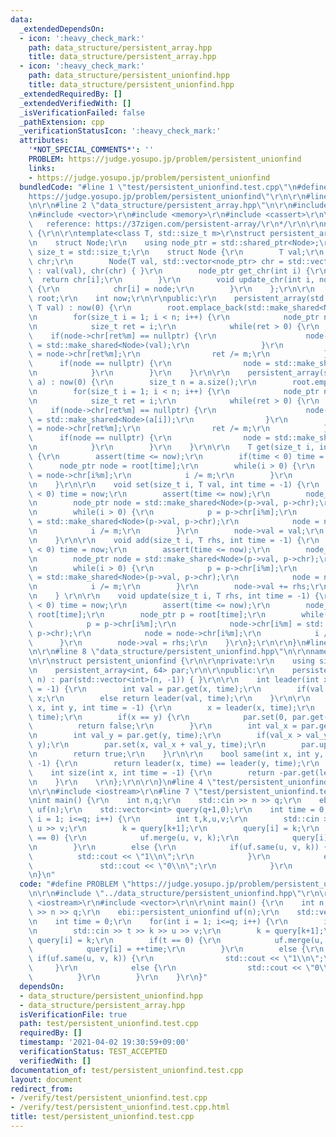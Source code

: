 ```yaml
---
data:
  _extendedDependsOn:
  - icon: ':heavy_check_mark:'
    path: data_structure/persistent_array.hpp
    title: data_structure/persistent_array.hpp
  - icon: ':heavy_check_mark:'
    path: data_structure/persistent_unionfind.hpp
    title: data_structure/persistent_unionfind.hpp
  _extendedRequiredBy: []
  _extendedVerifiedWith: []
  _isVerificationFailed: false
  _pathExtension: cpp
  _verificationStatusIcon: ':heavy_check_mark:'
  attributes:
    '*NOT_SPECIAL_COMMENTS*': ''
    PROBLEM: https://judge.yosupo.jp/problem/persistent_unionfind
    links:
    - https://judge.yosupo.jp/problem/persistent_unionfind
  bundledCode: "#line 1 \"test/persistent_unionfind.test.cpp\"\n#define PROBLEM \"\
    https://judge.yosupo.jp/problem/persistent_unionfind\"\r\n\r\n#line 2 \"data_structure/persistent_unionfind.hpp\"\
    \n\r\n#line 2 \"data_structure/persistent_array.hpp\"\n\r\n#include <cstdint>\r\
    \n#include <vector>\r\n#include <memory>\r\n#include <cassert>\r\n\r\n/*\r\n \
    \   reference: https://37zigen.com/persistent-array/\r\n*/\r\n\r\nnamespace ebi\
    \ {\r\n\r\ntemplate<class T, std::size_t m>\r\nstruct persistent_array {\r\nprivate:\r\
    \n    struct Node;\r\n    using node_ptr = std::shared_ptr<Node>;\r\n    using\
    \ size_t = std::size_t;\r\n    struct Node {\r\n        T val;\r\n        std::vector<node_ptr>\
    \ chr;\r\n        Node(T val, std::vector<node_ptr> chr = std::vector<node_ptr>(m))\
    \ : val(val), chr(chr) { }\r\n        node_ptr get_chr(int i) {\r\n          \
    \  return chr[i];\r\n        }\r\n        void update_chr(int i, node_ptr node)\
    \ {\r\n            chr[i] = node;\r\n        }\r\n    };\r\n\r\n    std::vector<node_ptr>\
    \ root;\r\n    int now;\r\n\r\npublic:\r\n    persistent_array(std::size_t n,\
    \ T val) : now(0) {\r\n        root.emplace_back(std::make_shared<Node>(val));\r\
    \n        for(size_t i = 1; i < n; i++) {\r\n            node_ptr node = root[0];\r\
    \n            size_t ret = i;\r\n            while(ret > 0) {\r\n            \
    \    if(node->chr[ret%m] == nullptr) {\r\n                    node->chr[ret%m]\
    \ = std::make_shared<Node>(val);\r\n                }\r\n                node\
    \ = node->chr[ret%m];\r\n                ret /= m;\r\n            }\r\n      \
    \      if(node == nullptr) {\r\n                node = std::make_shared<Node>(val);\r\
    \n            }\r\n        }\r\n    }\r\n\r\n    persistent_array(std::vector<T>\
    \ a) : now(0) {\r\n        size_t n = a.size();\r\n        root.emplace_back(std::make_shared<Node>(a[0]));\r\
    \n        for(size_t i = 1; i < n; i++) {\r\n            node_ptr node = root[0];\r\
    \n            size_t ret = i;\r\n            while(ret > 0) {\r\n            \
    \    if(node->chr[ret%m] == nullptr) {\r\n                    node->chr[ret%m]\
    \ = std::make_shared<Node>(a[i]);\r\n                }\r\n                node\
    \ = node->chr[ret%m];\r\n                ret /= m;\r\n            }\r\n      \
    \      if(node == nullptr) {\r\n                node = std::make_shared<Node>(a[i]);\r\
    \n            }\r\n        }\r\n    }\r\n\r\n    T get(size_t i, int time = -1)\
    \ {\r\n        assert(time <= now);\r\n        if(time < 0) time = now;\r\n  \
    \      node_ptr node = root[time];\r\n        while(i > 0) {\r\n            node\
    \ = node->chr[i%m];\r\n            i /= m;\r\n        }\r\n        return node->val;\r\
    \n    }\r\n\r\n    void set(size_t i, T val, int time = -1) {\r\n        if(time\
    \ < 0) time = now;\r\n        assert(time <= now);\r\n        node_ptr p = root[time];\r\
    \n        node_ptr node = std::make_shared<Node>(p->val, p->chr);\r\n        root.emplace_back(node);\r\
    \n        while(i > 0) {\r\n            p = p->chr[i%m];\r\n            node->chr[i%m]\
    \ = std::make_shared<Node>(p->val, p->chr);\r\n            node = node->chr[i%m];\r\
    \n            i /= m;\r\n        }\r\n        node->val = val;\r\n        now++;\r\
    \n    }\r\n\r\n    void add(size_t i, T rhs, int time = -1) {\r\n        if(time\
    \ < 0) time = now;\r\n        assert(time <= now);\r\n        node_ptr p = root[time];\r\
    \n        node_ptr node = std::make_shared<Node>(p->val, p->chr);\r\n        root.emplace_back(node);\r\
    \n        while(i > 0) {\r\n            p = p->chr[i%m];\r\n            node->chr[i%m]\
    \ = std::make_shared<Node>(p->val, p->chr);\r\n            node = node->chr[i%m];\r\
    \n            i /= m;\r\n        }\r\n        node->val += rhs;\r\n        now++;\r\
    \n    } \r\n\r\n    void update(size_t i, T rhs, int time = -1) {\r\n        if(time\
    \ < 0) time = now;\r\n        assert(time <= now);\r\n        node_ptr node =\
    \ root[time];\r\n        node_ptr p = root[time];\r\n        while(i > 0) {\r\n\
    \            p = p->chr[i%m];\r\n            node->chr[i%m] = std::make_shared<Node>(p->val,\
    \ p->chr);\r\n            node = node->chr[i%m];\r\n            i /= m;\r\n  \
    \      }\r\n        node->val = rhs;\r\n    }\r\n};\r\n\r\n}\n#line 4 \"data_structure/persistent_unionfind.hpp\"\
    \n\r\n#line 8 \"data_structure/persistent_unionfind.hpp\"\n\r\nnamespace ebi {\r\
    \n\r\nstruct persistent_unionfind {\r\n\r\nprivate:\r\n    using size_t = std::size_t;\r\
    \n    persistent_array<int, 64> par;\r\n\r\npublic:\r\n    persistent_unionfind(size_t\
    \ n) : par(std::vector<int>(n, -1)) { }\r\n\r\n    int leader(int x, int time\
    \ = -1) {\r\n        int val = par.get(x, time);\r\n        if(val < 0) return\
    \ x;\r\n        else return leader(val, time);\r\n    }\r\n\r\n    bool merge(int\
    \ x, int y, int time = -1) {\r\n        x = leader(x, time);\r\n        y = leader(y,\
    \ time);\r\n        if(x == y) {\r\n            par.set(0, par.get(0));\r\n  \
    \          return false;\r\n        }\r\n        int val_x = par.get(x, time);\r\
    \n        int val_y = par.get(y, time);\r\n        if(val_x > val_y) std::swap(x,\
    \ y);\r\n        par.set(x, val_x + val_y, time);\r\n        par.update(y, x);\r\
    \n        return true;\r\n    }\r\n\r\n    bool same(int x, int y, int time =\
    \ -1) {\r\n        return leader(x, time) == leader(y, time);\r\n    }\r\n\r\n\
    \    int size(int x, int time = -1) {\r\n        return -par.get(leader(x, time));\r\
    \n    }\r\n    \r\n};\r\n\r\n}\n#line 4 \"test/persistent_unionfind.test.cpp\"\
    \n\r\n#include <iostream>\r\n#line 7 \"test/persistent_unionfind.test.cpp\"\n\r\
    \nint main() {\r\n    int n,q;\r\n    std::cin >> n >> q;\r\n    ebi::persistent_unionfind\
    \ uf(n);\r\n    std::vector<int> query(q+1,0);\r\n    int time = 0;\r\n    for(int\
    \ i = 1; i<=q; i++) {\r\n        int t,k,u,v;\r\n        std::cin >> t >> k >>\
    \ u >> v;\r\n        k = query[k+1];\r\n        query[i] = k;\r\n        if(t\
    \ == 0) {\r\n            uf.merge(u, v, k);\r\n            query[i] = ++time;\r\
    \n        }\r\n        else {\r\n            if(uf.same(u, v, k)) {\r\n      \
    \          std::cout << \"1\\n\";\r\n            }\r\n            else {\r\n \
    \               std::cout << \"0\\n\";\r\n            }\r\n        }\r\n    }\r\
    \n}\n"
  code: "#define PROBLEM \"https://judge.yosupo.jp/problem/persistent_unionfind\"\r\
    \n\r\n#include \"../data_structure/persistent_unionfind.hpp\"\r\n\r\n#include\
    \ <iostream>\r\n#include <vector>\r\n\r\nint main() {\r\n    int n,q;\r\n    std::cin\
    \ >> n >> q;\r\n    ebi::persistent_unionfind uf(n);\r\n    std::vector<int> query(q+1,0);\r\
    \n    int time = 0;\r\n    for(int i = 1; i<=q; i++) {\r\n        int t,k,u,v;\r\
    \n        std::cin >> t >> k >> u >> v;\r\n        k = query[k+1];\r\n       \
    \ query[i] = k;\r\n        if(t == 0) {\r\n            uf.merge(u, v, k);\r\n\
    \            query[i] = ++time;\r\n        }\r\n        else {\r\n           \
    \ if(uf.same(u, v, k)) {\r\n                std::cout << \"1\\n\";\r\n       \
    \     }\r\n            else {\r\n                std::cout << \"0\\n\";\r\n  \
    \          }\r\n        }\r\n    }\r\n}"
  dependsOn:
  - data_structure/persistent_unionfind.hpp
  - data_structure/persistent_array.hpp
  isVerificationFile: true
  path: test/persistent_unionfind.test.cpp
  requiredBy: []
  timestamp: '2021-04-02 19:30:59+09:00'
  verificationStatus: TEST_ACCEPTED
  verifiedWith: []
documentation_of: test/persistent_unionfind.test.cpp
layout: document
redirect_from:
- /verify/test/persistent_unionfind.test.cpp
- /verify/test/persistent_unionfind.test.cpp.html
title: test/persistent_unionfind.test.cpp
---
```

